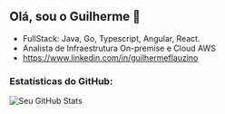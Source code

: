 ## Olá, sou o Guilherme 👋

- FullStack: Java, Go, Typescript, Angular, React.
- Analista de Infraestrutura On-premise e Cloud AWS
- https://www.linkedin.com/in/guilhermeflauzino

### **Estatísticas do GitHub:**  
![Seu GitHub Stats](https://github-readme-stats.vercel.app/api?username=guiflauzino18&show_icons=true&theme=dracula) 
